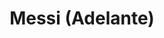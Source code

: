 ---
title: Messi (Adelante)
category: futbol
designSlug: messi-cabezota-adelante
image: '/products/cabezotas/messi/principal.jpg'
imageHover: '/products/cabezotas/messi/normal.jpg'
prendas: [
    {   
        title: 'Remera',
        slug: 'remera',          
        image: '/products/cabezotas/messi/normal.jpg',
        price: 'remerasPrecio',
        talles: 'remerasTalles'
    },
    {
        title: 'Remera Oversize',
        slug: 'remera-oversize',
        image: '/products/cabezotas/messi/oversize.jpg',
        price: 'oversizePrecio',
        talles: 'oversizeTalles'
    },
    {
        title: 'Pupera Oversize',
        slug: 'pupera-oversize',
        image: '/products/cabezotas/messi/pupera.jpg',
        price: 'remerasPrecio',
        talles: 'oversizePuperasTalles'
    },
    {
         title: 'Buzo',
         slug: 'buzo',
         image: '/products/cabezotas/messi/buzo.jpg',
         price: buzosPrecio,
        talles: 'BuzosTalles'
     },
    {
        title: 'Musculosa M',
        slug: 'musculosa-mujer',
        image: '/products/cabezotas/messi/musculosa.jpg',
        price: 'musculosaPrecio',
        talles: 'musculosasMujerTalles'
    },
    {
        title: 'Musculosa H',
        slug: 'musculoso',
        image: '/products/cabezotas/messi/musculoso.jpg',
        price: 'musculosaPrecio',
        talles: 'musculosasHombreTalles'
    }
]
---